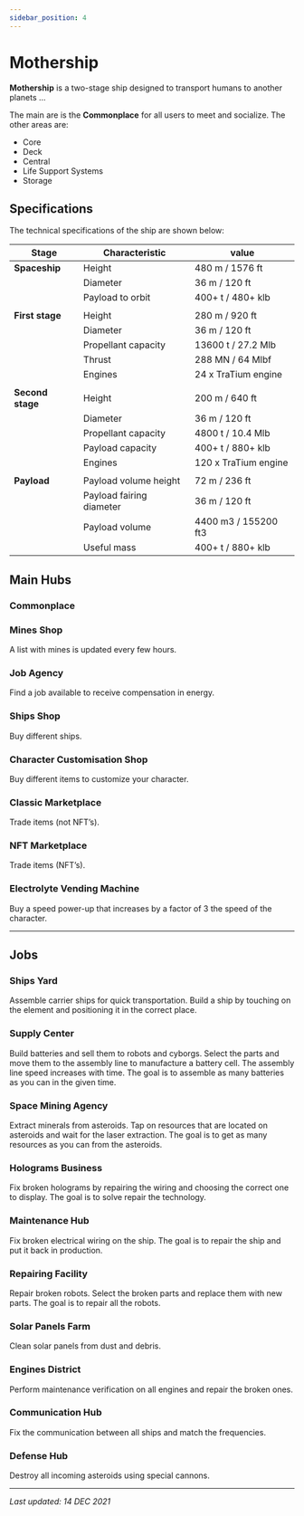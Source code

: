 ```yaml
---
sidebar_position: 4
---
```


# Mothership

<!-- [Mothership outside] -->

**Mothership** is a two-stage ship designed to transport humans to another planets ...

The main are is the **Commonplace** for all users to meet and socialize.
The other areas are: 
* Core 
* Deck 
* Central
* Life Support Systems
* Storage

<!-- [Mothership inside] -->

## Specifications

The technical specifications of the ship are shown below:

| Stage            | Characteristic           | value                |
|------------------|--------------------------|----------------------|
| **Spaceship**    | Height                   | 480 m / 1576 ft      |
|                  | Diameter                 | 36 m / 120 ft        |
|                  | Payload to orbit         | 400+ t / 480+ klb    |
|                  |                          |                      |
| **First stage**  | Height                   | 280 m / 920 ft       |
|                  | Diameter                 | 36 m / 120 ft        |
|                  | Propellant capacity      | 13600 t / 27.2 Mlb   |
|                  | Thrust                   | 288 MN / 64 Mlbf     |
|                  | Engines                  | 24 x TraTium engine  |
|                  |                          |                      |
| **Second stage** | Height                   | 200 m / 640 ft       |
|                  | Diameter                 | 36 m / 120 ft        |
|                  | Propellant capacity      | 4800 t / 10.4 Mlb    |
|                  | Payload capacity         | 400+ t / 880+ klb    |
|                  | Engines                  | 120 x TraTium engine |
|                  |                          |                      |
| **Payload**      | Payload volume height    | 72 m / 236 ft        |
|                  | Payload fairing diameter | 36 m / 120 ft        |
|                  | Payload volume           | 4400 m3 / 155200 ft3 |
|                  | Useful mass              | 400+ t / 880+ klb    |

## Main Hubs

### Commonplace

### Mines Shop

<!-- [Mines Shop image] -->

A list with mines is updated every few hours.

### Job Agency

<!-- [Job Agency image] -->

Find a job available to receive compensation in energy.

### Ships Shop

<!-- [Ships Shop image] -->

Buy different ships.

### Character Customisation Shop

<!-- [Character Customisation Shop image] -->

Buy different items to customize your character.

### Classic Marketplace

<!-- [Classic Marketplace image] -->

Trade items (not NFT’s).

### NFT Marketplace

<!-- [NFT Marketplace image] -->

Trade items (NFT’s).

### Electrolyte Vending Machine

<!-- [Electrolyte Vending Machine image] -->

Buy a speed power-up that increases by a factor of 3 the speed of the character.

---

## Jobs

### Ships Yard

<!-- [Ships Yard] -->

Assemble carrier ships for quick transportation. Build a ship by touching on the element and positioning it in the correct place.

### Supply Center

<!-- [Supply Center] -->

Build batteries and sell them to robots and cyborgs. Select the parts and move them to the assembly line to manufacture a battery cell. The assembly line speed increases with time. The goal is to assemble as many batteries as you can in the given time.

### Space Mining Agency

<!-- [Space Mining Agency] -->

Extract minerals from asteroids. Tap on resources that are located on asteroids and wait for the laser extraction. The goal is to get as many resources as you can from the asteroids.

### Holograms Business

<!-- [Holograms Business] -->

Fix broken holograms by repairing the wiring and choosing the correct one to display. The goal is to solve repair the technology.

### Maintenance Hub

<!-- [Maintenance Hub] -->

Fix broken electrical wiring on the ship. The goal is to repair the ship and put it back in production.

### Repairing Facility

<!-- [Repairing Facility] -->

Repair broken robots. Select the broken parts and replace them with new parts. The goal is to repair all the robots.

### Solar Panels Farm

<!-- [Solar Panels Farm image] -->

Clean solar panels from dust and debris.

### Engines District

<!-- [Engines District image] -->

Perform maintenance verification on all engines and repair the broken ones.

### Communication Hub

<!-- [Communication Hub image] -->

Fix the communication between all ships and match the frequencies.

### Defense Hub

<!-- [Defense Hub image] -->

Destroy all incoming asteroids using special cannons.

---

*Last updated: 14 DEC 2021*